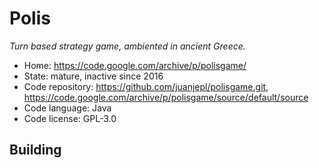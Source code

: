 # Polis

_Turn based strategy game, ambiented in ancient Greece._

- Home: https://code.google.com/archive/p/polisgame/
- State: mature, inactive since 2016
- Code repository: https://github.com/juanjepl/polisgame.git, https://code.google.com/archive/p/polisgame/source/default/source
- Code language: Java
- Code license: GPL-3.0

## Building

